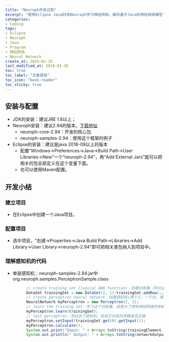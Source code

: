 ```yaml
---
title: "Neuroph开发过程"
excerpt: "使用Eclipse JavaEE和Neuroph学习神经网络，编写基于Java的神经网络模型"
categories:
- Coding
tags:
- Eclipse
- Neuroph
- Java
- Program
- 神经网络
- Neural Network 
create_at: 2019-01-25
last_modified_at: 2019-01-26
toc: true
toc_label: "文章提纲"
toc_icon: "book-reader"
toc_sticky: true
---
```


## 安装与配置
* JDK的安装：建议JRE 1.8以上；
* Neuroph安装：建议2.94的版本。[下载地址](http://neuroph.sourceforge.net/)
  * neuroph-core-2.94：开发的核心包
  * neuroph-samples-2.94：使用这个框架的例子
* Eclipse的安装：建议是java 2018-09以上的版本
  * 配置“Windows→Preferences→Java→Build Path→User Libraries→New”一个“neuroph-2.94”，再“Add External Jars”就可以把相关的包全部定义在这个变量下面。
  * 也可以使用Maven配置。

## 开发小结
### 建立项目
* 在Eclipse中创建一个Java项目。

### 配置项目
* 选中项目，“右键→Properties→Java Build Path→Libraries→Add Library→User Library→neuroph-2.94”即可把相关类包纳入到项目中。
### 理解感知机的代码
* 单层感知机：neuroph-samples-2.94.jar中org.neuroph.samples.PerceptronSample.class
  ```java
        // create training set (logical AND function)：创建训练集（符合逻辑与函数）
        DataSet trainingSet = new DataSet(2, 1);trainingSet.addRow(...);
        // create perceptron neural network：创建感知机(两个入，一个出，就是最简单的单层一个神经元的神经网络)
        NeuralNetwork myPerceptron = new Perceptron(2, 1);
        // learn the training set：学习这个训练集，就是为了得到神经网络的参数
        myPerceptron.learn(trainingSet);
        // test perceptron：测试这个感知机，检验它训练的参数是否正确
        myPerceptron.setInput(trainingSet.get(0).getInput());
        myPerceptron.calculate();
        System.out.print("Input: " + Arrays.toString(trainingElement.getInput()));
        System.out.println(" Output: " + Arrays.toString(networkOutput));


    
